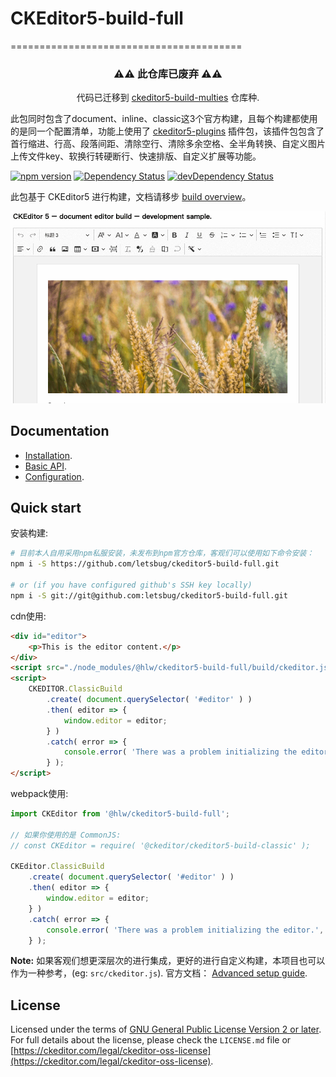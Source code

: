 # CKEditor5-build-full
========================================

<h3 align=center>⚠⚠ 此仓库已废弃 ⚠⚠</h3>

<p align=center>代码已迁移到 <a href="https://github.com/ckeditor/ckeditor5/tree/master/packages">ckeditor5-build-multies</a> 仓库种.</p>

此包同时包含了document、inline、classic这3个官方构建，且每个构建都使用的是同一个配置清单，功能上使用了 [ckeditor5-plugins](https://github.com/letsbug/ckeditor5-plugins) 插件包，该插件包包含了首行缩进、行高、段落间距、清除空行、清除多余空格、全半角转换、自定义图片上传文件key、软换行转硬断行、快速排版、自定义扩展等功能。


[![npm version](https://badge.fury.io/js/%40ckeditor%2Fckeditor5-build-classic.svg)](https://www.npmjs.com/package/@ckeditor/ckeditor5-build-classic)
[![Dependency Status](https://david-dm.org/letsbug/ckeditor5-build-full/status.svg)](https://david-dm.org/letsbug/ckeditor5-build-full)
[![devDependency Status](https://david-dm.org/letsbug/ckeditor5-build-full/dev-status.svg)](https://david-dm.org/letsbug/ckeditor5-build-full?type=dev)

此包基于 CKEditor5 进行构建，文档请移步 [build overview](https://ckeditor.com/docs/ckeditor5/latest/builds/guides/overview.html)。

![CKEditor 5 classic editor build screenshot](./demo.png)

## Documentation

* [Installation](https://ckeditor.com/docs/ckeditor5/latest/builds/guides/integration/installation.html).
* [Basic API](https://ckeditor.com/docs/ckeditor5/latest/builds/guides/integration/basic-api.html).
* [Configuration](https://ckeditor.com/docs/ckeditor5/latest/builds/guides/integration/configuration.html).

## Quick start

安装构建:

```bash
# 目前本人自用采用npm私服安装，未发布到npm官方仓库，客观们可以使用如下命令安装：
npm i -S https://github.com/letsbug/ckeditor5-build-full.git

# or (if you have configured github's SSH key locally)
npm i -S git://git@github.com:letsbug/ckeditor5-build-full.git
```

cdn使用:

```html
<div id="editor">
	<p>This is the editor content.</p>
</div>
<script src="./node_modules/@hlw/ckeditor5-build-full/build/ckeditor.js"></script>
<script>
	CKEDITOR.ClassicBuild
		.create( document.querySelector( '#editor' ) )
		.then( editor => {
			window.editor = editor;
		} )
		.catch( error => {
			console.error( 'There was a problem initializing the editor.', error );
		} );
</script>
```

webpack使用:

```js
import CKEditor from '@hlw/ckeditor5-build-full';

// 如果你使用的是 CommonJS:
// const CKEditor = require( '@ckeditor/ckeditor5-build-classic' );

CKEditor.ClassicBuild
	.create( document.querySelector( '#editor' ) )
	.then( editor => {
		window.editor = editor;
	} )
	.catch( error => {
		console.error( 'There was a problem initializing the editor.', error );
	} );
```

**Note:** 如果客观们想更深层次的进行集成，更好的进行自定义构建，本项目也可以作为一种参考，(eg: `src/ckeditor.js`). 官方文档： [Advanced setup guide](https://ckeditor.com/docs/ckeditor5/latest/builds/guides/integration/advanced-setup.html).

## License

Licensed under the terms of [GNU General Public License Version 2 or later](http://www.gnu.org/licenses/gpl.html). For full details about the license, please check the `LICENSE.md` file or [https://ckeditor.com/legal/ckeditor-oss-license](https://ckeditor.com/legal/ckeditor-oss-license).

